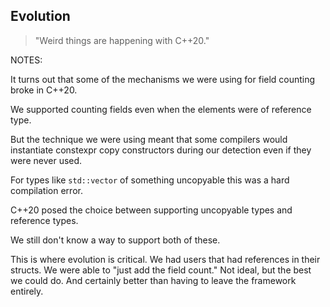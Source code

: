 ## Evolution

> "Weird things are happening with C++20."
<!-- .element class="blockquote1" -->

NOTES:

It turns out that some of the mechanisms we were using for field counting broke in C++20.

We supported counting fields even when the elements were of reference type.

But the technique we were using meant that some compilers would instantiate constexpr copy constructors during our detection even if they were never used.

For types like `std::vector` of something uncopyable this was a hard compilation error.

C++20 posed the choice between supporting uncopyable types and reference types.

We still don't know a way to support both of these.

This is where evolution is critical. We had users that had references in their structs. We were able to "just add the field count."
Not ideal, but the best we could do. And certainly better than having to leave the framework entirely.
